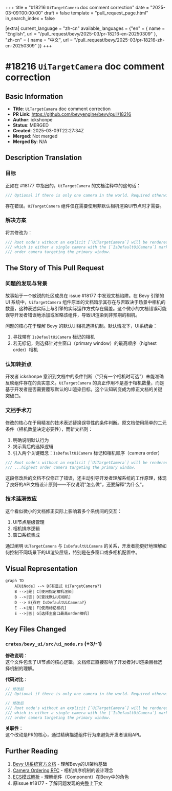 +++
title = "#18216 `UiTargetCamera` doc comment correction"
date = "2025-03-09T00:00:00"
draft = false
template = "pull_request_page.html"
in_search_index = false

[extra]
current_language = "zh-cn"
available_languages = {"en" = { name = "English", url = "/pull_request/bevy/2025-03/pr-18216-en-20250309" }, "zh-cn" = { name = "中文", url = "/pull_request/bevy/2025-03/pr-18216-zh-cn-20250309" }}
+++

# #18216 `UiTargetCamera` doc comment correction

## Basic Information
- **Title**: `UiTargetCamera` doc comment correction
- **PR Link**: https://github.com/bevyengine/bevy/pull/18216
- **Author**: ickshonpe
- **Status**: MERGED
- **Created**: 2025-03-09T22:27:34Z
- **Merged**: Not merged
- **Merged By**: N/A

## Description Translation
### 目标
正如在 #18177 中指出的，`UiTargetCamera` 的文档注释中的这句话：
```rust
/// Optional if there is only one camera in the world. Required otherwise.
```
存在错误。`UiTargetCamera` 组件仅在需要使用非默认相机渲染UI节点时才需要。

### 解决方案
将其修改为：
```rust
/// Root node's without an explicit [`UiTargetCamera`] will be rendered to the default UI camera,
/// which is either a single camera with the [`IsDefaultUiCamera`] marker component or the highest
/// order camera targeting the primary window.
```

## The Story of This Pull Request

### 问题的发现与背景
故事始于一个敏锐的社区成员在 issue #18177 中发现文档陷阱。在 Bevy 引擎的 UI 系统中，`UiTargetCamera` 组件原本的文档暗示其存在与否取决于场景中相机的数量，这种表述实际上与引擎的实际运作方式存在偏差。这个微小的文档错误可能误导开发者错误地添加或省略该组件，导致UI渲染到非预期的相机。

问题的核心在于理解 Bevy 的默认UI相机选择机制。默认情况下，UI系统会：
1. 寻找带有 `IsDefaultUiCamera` 标记的相机
2. 若无标记，则选择针对主窗口（primary window）的最高顺序（highest order）相机

### 认知转折点
开发者 ickshonpe 意识到文档中的条件判断（"只有一个相机时可选"）未能准确反映组件存在的真实意义。`UiTargetCamera` 的真正作用不是基于相机数量，而是基于开发者是否需要覆写默认的UI渲染目标。这个认知转变成为修正文档的关键突破口。

### 文档手术刀
修改的核心在于用精准的技术表述替换误导性的条件判断。原文档使用简单的二元条件（相机数量决定必要性），而新文档则：
1. 明确说明默认行为
2. 揭示背后的选择逻辑
3. 引入两个关键概念：`IsDefaultUiCamera` 标记和相机顺序（camera order）

```rust
/// Root node's without an explicit [`UiTargetCamera`] will be rendered to...
/// ...highest order camera targeting the primary window.
```
这段修改后的文档不仅修正了错误，还主动引导开发者理解系统的工作原理，体现了良好的API文档设计原则——不仅说明"怎么做"，还要解释"为什么"。

### 技术涟漪效应
这个看似微小的文档修正实际上影响着多个系统间的交互：
1. UI节点层级管理
2. 相机排序逻辑
3. 窗口系统集成

通过阐明 `UiTargetCamera` 与 `IsDefaultUiCamera` 的关系，开发者能更好地理解如何控制不同场景下的UI渲染层级，特别是在多窗口或多相机配置中。

## Visual Representation

```mermaid
graph TD
    A[UiNode] --> B{有显式 UiTargetCamera?}
    B -->|是| C[使用指定相机渲染]
    B -->|否| D[查找默认UI相机]
    D --> E{存在 IsDefaultUiCamera?}
    E -->|是| F[使用标记相机]
    E -->|否| G[选择主窗口最高order相机]
```

## Key Files Changed

### `crates/bevy_ui/src/ui_node.rs` (+3/-1)
**修改说明**：  
这个文件包含了UI节点的核心逻辑。文档修正直接影响了开发者对UI渲染目标选择机制的理解。

**代码对比**：
```rust
// 修改前
/// Optional if there is only one camera in the world. Required otherwise.

// 修改后
/// Root node's without an explicit [`UiTargetCamera`] will be rendered to the default UI camera,
/// which is either a single camera with the [`IsDefaultUiCamera`] marker component or the highest
/// order camera targeting the primary window.
```

**关联性**：  
这个改动是PR的核心，通过精确描述组件行为来避免开发者误用API。

## Further Reading

1. [Bevy UI系统官方文档](https://bevyengine.org/learn/book/features/ui/) - 理解Bevy的UI架构基础
2. [Camera Ordering RFC](https://github.com/bevyengine/rfcs/pull/42) - 相机排序机制的设计理念
3. [ECS模式解析](https://github.com/bevyengine/bevy/blob/main/docs/ECS_FAQ.md) - 理解组件（Component）在Bevy中的角色
4. 原issue #18177 - 了解问题发现的完整上下文